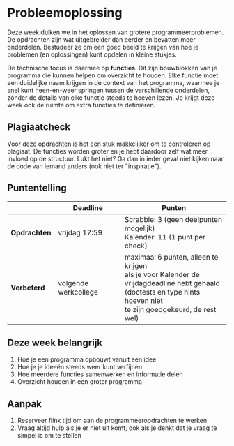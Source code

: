 # Probleemoplossing

Deze week duiken we in het oplossen van grotere programmeerproblemen. De opdrachten zijn wat uitgebreider dan eerder en bevatten meer onderdelen. Bestudeer ze om een goed beeld te krijgen van hoe je problemen (en oplossingen) kunt opdelen in kleine stukjes.

De technische focus is daarmee op **functies**. Dit zijn bouwblokken van je programma die kunnen helpen om overzicht te houden. Elke functie moet een duidelijke naam krijgen in de context van het programma, waarmee je snel kunt heen-en-weer springen tussen de verschillende onderdelen, zonder de details van elke functie steeds te hoeven lezen. Je krijgt deze week ook de ruimte om extra functies te definiëren.

## Plagiaatcheck

Voor deze opdrachten is het een stuk makkelijker om te controleren op plagiaat. De functies worden groter en je hebt daardoor zelf wat meer invloed op de structuur. Lukt het niet? Ga dan in ieder geval niet kijken naar de code van iemand anders (ook niet ter "inspiratie").

## Puntentelling

|                | Deadline             | Punten                                                                                                      |
|----------------|----------------------|-------------------------------------------------------------------------------------------------------------|
| **Opdrachten** | vrijdag 17:59        | Scrabble: 3 (geen deelpunten mogelijk)<br>Kalender: 11 (1 punt per check)        |
| **Verbeterd**  | volgende werkcollege | maximaal 6 punten, alleen te krijgen <br>als je voor Kalender de<br>vrijdagdeadline hebt gehaald<br>(doctests en type hints hoeven niet<br> te zijn goedgekeurd, de rest wel) |

## Deze week belangrijk

1. Hoe je een programma opbouwt vanuit een idee
2. Hoe je je ideeën steeds weer kunt verfijnen
3. Hoe meerdere functies samenwerken en informatie delen
4. Overzicht houden in een groter programma

## Aanpak

1. Reserveer flink tijd om aan de programmeeropdrachten te werken
2. Vraag altijd hulp als je er niet uit komt, ook als je denkt dat je vraag te simpel is om te stellen

